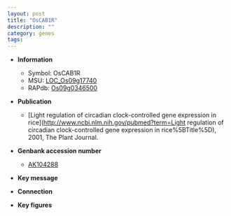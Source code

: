 ```yaml
---
layout: post
title: "OsCAB1R"
description: ""
category: genes
tags: 
---
```


* **Information**  
    + Symbol: OsCAB1R  
    + MSU: [LOC_Os09g17740](http://rice.plantbiology.msu.edu/cgi-bin/ORF_infopage.cgi?orf=LOC_Os09g17740)  
    + RAPdb: [Os09g0346500](http://rapdb.dna.affrc.go.jp/viewer/gbrowse_details/irgsp1?name=Os09g0346500)  

* **Publication**  
    + [Light regulation of circadian clock-controlled gene expression in rice](http://www.ncbi.nlm.nih.gov/pubmed?term=Light regulation of circadian clock-controlled gene expression in rice%5BTitle%5D), 2001, The Plant Journal.

* **Genbank accession number**  
    + [AK104288](http://www.ncbi.nlm.nih.gov/nuccore/AK104288)

* **Key message**  

* **Connection**  

* **Key figures**  


